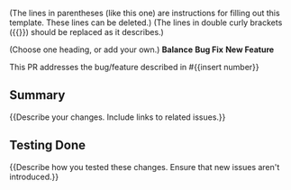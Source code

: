 (The lines in parentheses (like this one) are instructions for filling out this template. These lines can be deleted.)
(The lines in double curly brackets ({{}}) should be replaced as it describes.)

(Choose one heading, or add your own.)
**Balance**
**Bug Fix**
**New Feature**

This PR addresses the bug/feature described in #{{insert number}}

## Summary
{{Describe your changes. Include links to related issues.}}

## Testing Done
{{Describe how you tested these changes. Ensure that new issues aren't introduced.}}
